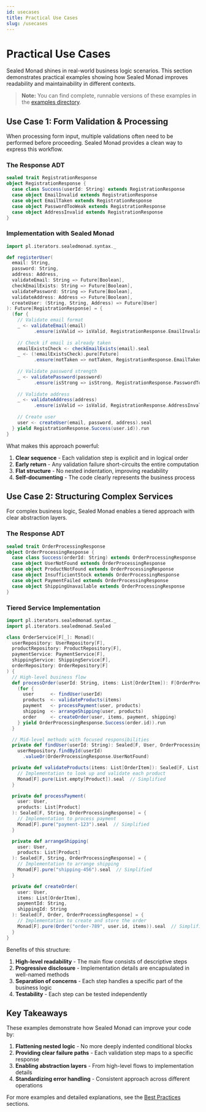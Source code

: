 ```yaml
---
id: usecases
title: Practical Use Cases
slug: /usecases
---
```


# Practical Use Cases

Sealed Monad shines in real-world business logic scenarios. This section demonstrates practical examples showing how Sealed Monad improves readability and maintainability in different contexts.

> **Note:** You can find complete, runnable versions of these examples in the [examples directory](https://github.com/theiterators/sealed-monad/tree/master/examples/src).


## Use Case 1: Form Validation & Processing

When processing form input, multiple validations often need to be performed before proceeding. Sealed Monad provides a clean way to express this workflow.

### The Response ADT

```scala
sealed trait RegistrationResponse
object RegistrationResponse {
  case class Success(userId: String) extends RegistrationResponse
  case object EmailInvalid extends RegistrationResponse
  case object EmailTaken extends RegistrationResponse
  case object PasswordTooWeak extends RegistrationResponse
  case object AddressInvalid extends RegistrationResponse
}
```

### Implementation with Sealed Monad

```scala
import pl.iterators.sealedmonad.syntax._

def registerUser(
  email: String,
  password: String,
  address: Address,
  validateEmail: String => Future[Boolean],
  checkEmailExists: String => Future[Boolean],
  validatePassword: String => Future[Boolean],
  validateAddress: Address => Future[Boolean],
  createUser: (String, String, Address) => Future[User]
): Future[RegistrationResponse] = {
  (for {
    // Validate email format
    _ <- validateEmail(email)
          .ensure(isValid => isValid, RegistrationResponse.EmailInvalid)
    
    // Check if email is already taken
    emailExistsCheck <- checkEmailExists(email).seal
    _ <- (!emailExistsCheck).pure[Future]
          .ensure(notTaken => notTaken, RegistrationResponse.EmailTaken)
    
    // Validate password strength
    _ <- validatePassword(password)
          .ensure(isStrong => isStrong, RegistrationResponse.PasswordTooWeak)
    
    // Validate address
    _ <- validateAddress(address)
          .ensure(isValid => isValid, RegistrationResponse.AddressInvalid)
    
    // Create user
    user <- createUser(email, password, address).seal
  } yield RegistrationResponse.Success(user.id)).run
}
```

What makes this approach powerful:
1. **Clear sequence** - Each validation step is explicit and in logical order
2. **Early return** - Any validation failure short-circuits the entire computation
3. **Flat structure** - No nested indentation, improving readability
4. **Self-documenting** - The code clearly represents the business process

## Use Case 2: Structuring Complex Services

For complex business logic, Sealed Monad enables a tiered approach with clear abstraction layers.

### The Response ADT

```scala
sealed trait OrderProcessingResponse
object OrderProcessingResponse {
  case class Success(orderId: String) extends OrderProcessingResponse
  case object UserNotFound extends OrderProcessingResponse
  case object ProductNotFound extends OrderProcessingResponse
  case object InsufficientStock extends OrderProcessingResponse
  case object PaymentFailed extends OrderProcessingResponse
  case object ShippingUnavailable extends OrderProcessingResponse
}
```

### Tiered Service Implementation

```scala
import pl.iterators.sealedmonad.syntax._
import pl.iterators.sealedmonad.Sealed

class OrderService[F[_]: Monad](
  userRepository: UserRepository[F],
  productRepository: ProductRepository[F],
  paymentService: PaymentService[F],
  shippingService: ShippingService[F],
  orderRepository: OrderRepository[F]
) {
  // High-level business flow
  def processOrder(userId: String, items: List[OrderItem]): F[OrderProcessingResponse] = {
    (for {
      user      <- findUser(userId)
      products  <- validateProducts(items)
      payment   <- processPayment(user, products)
      shipping  <- arrangeShipping(user, products)
      order     <- createOrder(user, items, payment, shipping)
    } yield OrderProcessingResponse.Success(order.id)).run
  }

  // Mid-level methods with focused responsibilities
  private def findUser(userId: String): Sealed[F, User, OrderProcessingResponse] = 
    userRepository.findById(userId)
      .valueOr(OrderProcessingResponse.UserNotFound)

  private def validateProducts(items: List[OrderItem]): Sealed[F, List[Product], OrderProcessingResponse] = {
    // Implementation to look up and validate each product
    Monad[F].pure(List.empty[Product]).seal  // Simplified
  }

  private def processPayment(
    user: User, 
    products: List[Product]
  ): Sealed[F, String, OrderProcessingResponse] = {
    // Implementation to process payment
    Monad[F].pure("payment-123").seal  // Simplified
  }

  private def arrangeShipping(
    user: User, 
    products: List[Product]
  ): Sealed[F, String, OrderProcessingResponse] = {
    // Implementation to arrange shipping
    Monad[F].pure("shipping-456").seal  // Simplified
  }

  private def createOrder(
    user: User, 
    items: List[OrderItem],
    paymentId: String,
    shippingId: String
  ): Sealed[F, Order, OrderProcessingResponse] = {
    // Implementation to create and store the order
    Monad[F].pure(Order("order-789", user.id, items)).seal  // Simplified
  }
}
```

Benefits of this structure:
1. **High-level readability** - The main flow consists of descriptive steps
2. **Progressive disclosure** - Implementation details are encapsulated in well-named methods
3. **Separation of concerns** - Each step handles a specific part of the business logic
4. **Testability** - Each step can be tested independently

## Key Takeaways

These examples demonstrate how Sealed Monad can improve your code by:

1. **Flattening nested logic** - No more deeply indented conditional blocks
2. **Providing clear failure paths** - Each validation step maps to a specific response
3. **Enabling abstraction layers** - From high-level flows to implementation details
4. **Standardizing error handling** - Consistent approach across different operations

For more examples and detailed explanations, see the [Best Practices](best-practices) sections.
